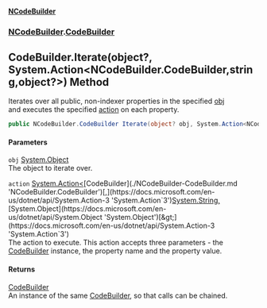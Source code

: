 #### [NCodeBuilder](./index.md 'index')
### [NCodeBuilder](./NCodeBuilder.md 'NCodeBuilder').[CodeBuilder](./NCodeBuilder-CodeBuilder.md 'NCodeBuilder.CodeBuilder')
## CodeBuilder.Iterate(object?, System.Action&lt;NCodeBuilder.CodeBuilder,string,object?&gt;) Method
Iterates over all public, non-indexer properties in the specified [obj](#NCodeBuilder-CodeBuilder-Iterate(object-_System-Action-NCodeBuilder-CodeBuilder_string_object--)-obj 'NCodeBuilder.CodeBuilder.Iterate(object?, System.Action&lt;NCodeBuilder.CodeBuilder,string,object?&gt;).obj')  
and executes the specified [action](#NCodeBuilder-CodeBuilder-Iterate(object-_System-Action-NCodeBuilder-CodeBuilder_string_object--)-action 'NCodeBuilder.CodeBuilder.Iterate(object?, System.Action&lt;NCodeBuilder.CodeBuilder,string,object?&gt;).action') on each property.  
```csharp
public NCodeBuilder.CodeBuilder Iterate(object? obj, System.Action<NCodeBuilder.CodeBuilder,string,object?> action);
```
#### Parameters
<a name='NCodeBuilder-CodeBuilder-Iterate(object-_System-Action-NCodeBuilder-CodeBuilder_string_object--)-obj'></a>
`obj` [System.Object](https://docs.microsoft.com/en-us/dotnet/api/System.Object 'System.Object')  
The object to iterate over.  
  
<a name='NCodeBuilder-CodeBuilder-Iterate(object-_System-Action-NCodeBuilder-CodeBuilder_string_object--)-action'></a>
`action` [System.Action&lt;](https://docs.microsoft.com/en-us/dotnet/api/System.Action-3 'System.Action`3')[CodeBuilder](./NCodeBuilder-CodeBuilder.md 'NCodeBuilder.CodeBuilder')[,](https://docs.microsoft.com/en-us/dotnet/api/System.Action-3 'System.Action`3')[System.String](https://docs.microsoft.com/en-us/dotnet/api/System.String 'System.String')[,](https://docs.microsoft.com/en-us/dotnet/api/System.Action-3 'System.Action`3')[System.Object](https://docs.microsoft.com/en-us/dotnet/api/System.Object 'System.Object')[&gt;](https://docs.microsoft.com/en-us/dotnet/api/System.Action-3 'System.Action`3')  
The action to execute. This action accepts three parameters - the  
[CodeBuilder](./NCodeBuilder-CodeBuilder.md 'NCodeBuilder.CodeBuilder') instance, the property name and the property value.  
  
#### Returns
[CodeBuilder](./NCodeBuilder-CodeBuilder.md 'NCodeBuilder.CodeBuilder')  
An instance of the same [CodeBuilder](./NCodeBuilder-CodeBuilder.md 'NCodeBuilder.CodeBuilder'), so that calls can be chained.  
